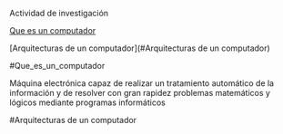 Actividad de investigación

[Que es un computador](#Que_es_un_computador)

[Arquitecturas de un computador](#Arquitecturas de un computador)


























#Que_es_un_computador


Máquina electrónica capaz de realizar un tratamiento automático de la información y de resolver con gran rapidez problemas matemáticos y lógicos mediante programas informáticos


#Arquitecturas de un computador


